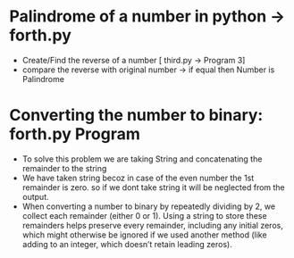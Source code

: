 # Palindrome of a number in python -> forth.py

- Create/Find the reverse of a number [ third.py -> Program 3]
- compare the reverse with original number -> if equal then Number is Palindrome

# Converting the number to binary: forth.py Program

- To solve this problem we are taking String and concatenating the remainder to the string
- We have taken string becoz in case of the even number the 1st remainder is zero. so if we dont take string it will be neglected from the output.
- When converting a number to binary by repeatedly dividing by 2, we collect each remainder (either 0 or 1). Using a string to store these remainders helps preserve every remainder, including any initial zeros, which might otherwise be ignored if we used another method (like adding to an integer, which doesn’t retain leading zeros).
